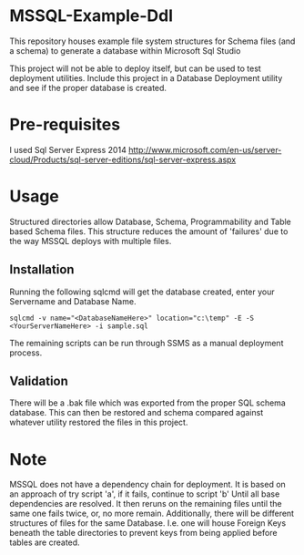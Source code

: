# MSSQL-Example-Ddl
This repository houses example file system structures for Schema files (and a schema) to generate a database within Microsoft Sql Studio

This project will not be able to deploy itself, but can be used to test deployment utilities.  Include this project in a Database Deployment utility and see if the proper database is created.

# Pre-requisites 
I used Sql Server Express 2014 http://www.microsoft.com/en-us/server-cloud/Products/sql-server-editions/sql-server-express.aspx

# Usage
Structured directories allow Database, Schema, Programmability and Table based Schema files.  This structure reduces the amount of 'failures' due to the way MSSQL deploys with multiple files.

## Installation
Running the following sqlcmd will get the database created, enter your Servername and Database Name.
```
sqlcmd -v name="<DatabaseNameHere>" location="c:\temp" -E -S <YourServerNameHere> -i sample.sql
```

The remaining scripts can be run through SSMS as a manual deployment process.

## Validation
There will be a .bak file which was exported from the proper SQL schema database.  This can then be restored and schema compared against whatever utility restored the files in this project.

# Note
MSSQL does not have a dependency chain for deployment.  It is based on an approach of try script 'a', if it fails, continue to script 'b' Until all base dependencies are resolved.  It then reruns on the remaining files until the same one fails twice, or, no more remain.
Additionally, there will be different structures of files for the same Database. I.e. one will house Foreign Keys beneath the table directories to prevent keys from being applied before tables are created.

